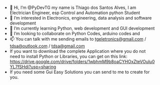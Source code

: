 - 👋 Hi, I’m @PyDevTG my name is Thiago dos Santos Alves, I am Electrician Engineer, esp Control and Automation python Student 
- 👀 I’m interested in Electronics, engineering, data analysis and software development
- 🌱 I’m currently learning Python, web development and GUI development
- 💞️ I’m looking to collaborate on Python Codes, arduino codes and 
- 📫 You can talk with me sending emails to tgeletronics@gmail.com / tdsa@outlook.com / tdsa@gmail.com
- If you want to download the complete Application where you do not need to install Python or Libraries, you can get on this link: https://drive.google.com/drive/folders/1wbhmM9b8oaCYHOxZteVOulu0YL7fSHdi?usp=sharing
- If you need some Gui Easy Solutions you can send to me to create for you.





<!---
PyDevTG/PyDevTG is a ✨ special ✨ repository because its `README.md` (this file) appears on your GitHub profile.
You can click the Preview link to take a look at your changes.
--->
